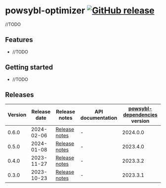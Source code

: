 # powsybl-optimizer [![GitHub release](https://img.shields.io/github/release/powsybl/powsybl-optimizer.svg?sort=semver)](https://github.com/powsybl/powsybl-optimizer/releases/)
//TODO

## Features

- //TODO

## Getting started

- //TODO

## Releases

| Version | Release date | Release notes                                                                     | API documentation | [powsybl-dependencies](https://github.com/powsybl/powsybl-dependencies) version |
|---------|--------------|-----------------------------------------------------------------------------------|-------------------|---------------------------------------------------------------------------------|
| 0.6.0   | 2024-02-06   | [Release notes](https://github.com/powsybl/powsybl-optimizer/releases/tag/v0.6.0) | -                 | 2024.0.0                                                                        |
| 0.5.0   | 2024-01-08   | [Release notes](https://github.com/powsybl/powsybl-optimizer/releases/tag/v0.5.0) | -                 | 2023.4.0                                                                        |
| 0.4.0   | 2023-11-27   | [Release notes](https://github.com/powsybl/powsybl-optimizer/releases/tag/v0.4.0) | -                 | 2023.3.2                                                                        |
| 0.3.0   | 2023-10-23   | [Release notes](https://github.com/powsybl/powsybl-optimizer/releases/tag/v0.3.0) | -                 | 2023.3.1                                                                        |

